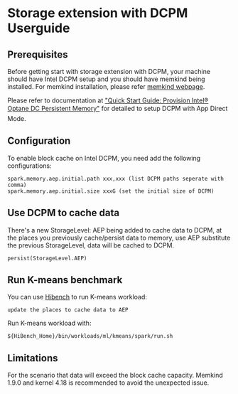 # Storage extension with DCPM Userguide

## Prerequisites

Before getting start with storage extension with DCPM, your machine should have Intel DCPM setup and you should have memkind being installed. For memkind installation, please refer [memkind webpage](https://github.com/memkmemkindind/).

Please refer to documentation at ["Quick Start Guide: Provision Intel® Optane DC Persistent Memory"](https://software.intel.com/en-us/articles/quick-start-guide-configure-intel-optane-dc-persistent-memory-on-linux) for detailed to setup DCPM with App Direct Mode.

## Configuration

To enable block cache on Intel DCPM, you need add the following configurations:

    spark.memory.aep.initial.path xxx,xxx (list DCPM paths seperate with comma)
    spark.memory.aep.initial.size xxxG (set the initial size of DCPM)

## Use DCPM to cache data

There's a new StorageLevel: AEP being added to cache data to DCPM, at the places you previously cache/persist data to memory, use AEP substitute the previous StorageLevel, data will be cached to DCPM.

    persist(StorageLevel.AEP)

## Run K-means benchmark

You can use [Hibench](https://github.com/Intel-bigdata/HiBench) to run K-means workload:

    update the places to cache data to AEP

Run K-means workload with:

    ${HiBench_Home}/bin/workloads/ml/kmeans/spark/run.sh

## Limitations

For the scenario that data will exceed the block cache capacity. Memkind 1.9.0 and kernel 4.18 is recommended to avoid the unexpected issue.
